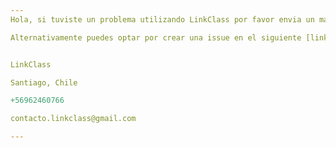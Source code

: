 ```yaml
---
Hola, si tuviste un problema utilizando LinkClass por favor envia un mail a dev.linkclass@gmail.com

Alternativamente puedes optar por crear una issue en el siguiente [link](https://github.com/santilaguna/LinkClass-Support/issues)


LinkClass

Santiago, Chile

+56962460766

contacto.linkclass@gmail.com

---
```


